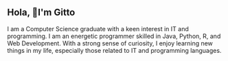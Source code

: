 ## Hola, 👋I'm Gitto

I am a Computer Science graduate with a keen interest in IT and programming. I am an energetic programmer skilled in Java, Python, R, and Web Development. With a strong sense of curiosity, I enjoy learning new things in my life, especially those related to IT and programming languages.
